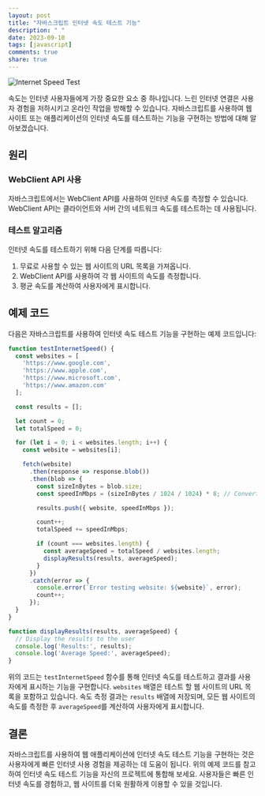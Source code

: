 ```yaml
---
layout: post
title: "자바스크립트 인터넷 속도 테스트 기능"
description: " "
date: 2023-09-10
tags: [javascript]
comments: true
share: true
---
```


![Internet Speed Test](https://www.example.com/images/internet-speed-test.jpg)

속도는 인터넷 사용자들에게 가장 중요한 요소 중 하나입니다. 느린 인터넷 연결은 사용자 경험을 저하시키고 온라인 작업을 방해할 수 있습니다. 자바스크립트를 사용하여 웹 사이트 또는 애플리케이션의 인터넷 속도를 테스트하는 기능을 구현하는 방법에 대해 알아보겠습니다.

## 원리

### WebClient API 사용

자바스크립트에서는 WebClient API를 사용하여 인터넷 속도를 측정할 수 있습니다. WebClient API는 클라이언트와 서버 간의 네트워크 속도를 테스트하는 데 사용됩니다.

### 테스트 알고리즘

인터넷 속도를 테스트하기 위해 다음 단계를 따릅니다:

1. 무료로 사용할 수 있는 웹 사이트의 URL 목록을 가져옵니다.
2. WebClient API를 사용하여 각 웹 사이트의 속도를 측정합니다.
3. 평균 속도를 계산하여 사용자에게 표시합니다.

## 예제 코드

다음은 자바스크립트를 사용하여 인터넷 속도 테스트 기능을 구현하는 예제 코드입니다:

```javascript
function testInternetSpeed() {
  const websites = [
    'https://www.google.com',
    'https://www.apple.com',
    'https://www.microsoft.com',
    'https://www.amazon.com'
  ];

  const results = [];

  let count = 0;
  let totalSpeed = 0;

  for (let i = 0; i < websites.length; i++) {
    const website = websites[i];

    fetch(website)
      .then(response => response.blob())
      .then(blob => {
        const sizeInBytes = blob.size;
        const speedInMbps = (sizeInBytes / 1024 / 1024) * 8; // Convert to Mbps

        results.push({ website, speedInMbps });

        count++;
        totalSpeed += speedInMbps;

        if (count === websites.length) {
          const averageSpeed = totalSpeed / websites.length;
          displayResults(results, averageSpeed);
        }
      })
      .catch(error => {
        console.error(`Error testing website: ${website}`, error);
        count++;
      });
  }
}

function displayResults(results, averageSpeed) {
  // Display the results to the user
  console.log('Results:', results);
  console.log('Average Speed:', averageSpeed);
}
```

위의 코드는 `testInternetSpeed` 함수를 통해 인터넷 속도를 테스트하고 결과를 사용자에게 표시하는 기능을 구현합니다. `websites` 배열은 테스트 할 웹 사이트의 URL 목록을 포함하고 있습니다. 속도 측정 결과는 `results` 배열에 저장되며, 모든 웹 사이트의 속도를 측정한 후 `averageSpeed`를 계산하여 사용자에게 표시합니다.

## 결론

자바스크립트를 사용하여 웹 애플리케이션에 인터넷 속도 테스트 기능을 구현하는 것은 사용자에게 빠른 인터넷 사용 경험을 제공하는 데 도움이 됩니다. 위의 예제 코드를 참고하여 인터넷 속도 테스트 기능을 자신의 프로젝트에 통합해 보세요. 사용자들은 빠른 인터넷 속도를 경험하고, 웹 사이트를 더욱 원활하게 이용할 수 있을 것입니다.